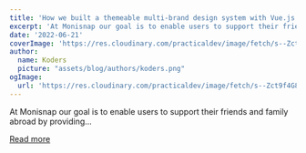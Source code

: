 ```yaml
---
title: 'How we built a themeable multi-brand design system with Vue.js'
excerpt: 'At Monisnap our goal is to enable users to support their friends and family abroad by providing...'
date: '2022-06-21'
coverImage: 'https://res.cloudinary.com/practicaldev/image/fetch/s--Zct9f4G8--/c_imagga_scale,f_auto,fl_progressive,h_420,q_auto,w_1000/https://dev-to-uploads.s3.amazonaws.com/uploads/articles/chtqm5lbzipn2qsxj48p.jpg'
author:
  name: Koders
  picture: "assets/blog/authors/koders.png"
ogImage:
  url: 'https://res.cloudinary.com/practicaldev/image/fetch/s--Zct9f4G8--/c_imagga_scale,f_auto,fl_progressive,h_420,q_auto,w_1000/https://dev-to-uploads.s3.amazonaws.com/uploads/articles/chtqm5lbzipn2qsxj48p.jpg'
---
```


At Monisnap our goal is to enable users to support their friends and family abroad by providing...

[Read more](https://dev.to/monisnap/how-we-built-a-themeable-multi-brand-design-system-with-vuejs-4flk)
